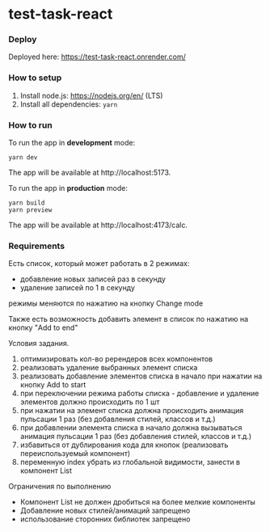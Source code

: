 # test-task-react

### Deploy
Deployed here: https://test-task-react.onrender.com/



### How to setup

1. Install node.js: https://nodejs.org/en/ (LTS)
2. Install all dependencies:
   `yarn`

### How to run

To run the app in **development** mode:

```
yarn dev
```

The app will be available at http://localhost:5173.

To run the app in **production** mode:

```
yarn build
yarn preview
```

The app will be available at http://localhost:4173/calc.

### Requirements
Есть список, который может работать в 2 режимах:
- добавление новых записей раз в секунду
- удаление записей по 1 в секунду

режимы меняются по нажатию на кнопку Change mode

Также есть возможность добавить элемент в список по нажатию на кнопку "Add to end"

Условия задания.
1) оптимизировать кол-во ререндеров всех компонентов
2) реализовать удаление выбранных элемент списка
3) реализовать добавление элементов списка в начало при нажатии на кнопку Add to start
3) при переключении режима работы списка - добавление и удаление элементов должно происходить по 1 шт
4) при нажатии на элемент списка должна происходить анимация пульсации 1 раз (без добавления стилей, классов и т.д.)
5) при добавлении элемента списка в начало  должна вызываться анимация пульсации 1 раз (без добавления стилей, классов и т.д.)
6) избавиться от дублирования кода для кнопок (реализовать переиспользуемый компонент)
7) переменную index убрать из глобальной видимости, занести в компонент List


Ограничения по выполнению
- Компонент List не должен дробиться на более мелкие компоненты
- Добавление новых стилей/анимаций запрещено
- использование сторонних библиотек запрещено
